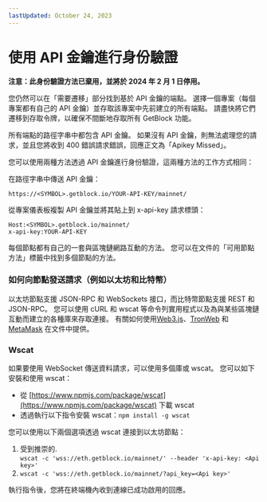 ```yaml
---
lastUpdated: October 24, 2023
---
```


# 使用 API 金鑰進行身份驗證

**注意：此身份驗證方法已棄用，並將於 2024 年 2 月 1 日停用。**

您仍然可以在「需要遷移」部分找到基於 API 金鑰的端點。 選擇一個專案（每個專案都有自己的 API 金鑰）並存取該專案中先前建立的所有端點。 請盡快將它們遷移到存取令牌，以確保不間斷地存取所有 GetBlock 功能。

所有端點的路徑字串中都包含 API 金鑰。 如果沒有 API 金鑰，則無法處理您的請求，並且您將收到 400 錯誤請求錯誤，回應正文為「Apikey Missed」。

您可以使用兩種方法透過 API 金鑰進行身份驗證，這兩種方法的工作方式相同：

在路徑字串中傳送 API 金鑰：

```https://<SYMBOL>.getblock.io/YOUR-API-KEY/mainnet/```

從專案儀表板複製 API 金鑰並將其貼上到 x-api-key 請求標頭：

```
Host:<SYMBOL>.getblock.io/mainnet/
x-api-key:YOUR-API-KEY
```

每個節點都有自己的一套與區塊鏈網路互動的方法。 您可以在文件的「可用節點方法」標籤中找到多個節點的方法。

### 如何向節點發送請求（例如以太坊和比特幣）

以太坊節點支援 JSON-RPC 和 WebSockets 接口，而比特幣節點支援 REST 和 JSON-RPC。 您可以使用 cURL 和 wscat 等命令列實用程式以及為與某些區塊鏈互動而建立的各種庫來存取連接。 有關如何使用[Web3.js](https://getblock.io/docs/guides/how-to-connect-to-getblock-with-web3js/)、[TronWeb](https://getblock.io/docs/guides/how-to-connect-to-getblock-with-web3js/) 和 [MetaMask](https://getblock.io/docs/guides/how-to-connect-to-getblock-with-metamask/) 在文件中提供。

### Wscat

如果要使用 WebSocket 傳送資料請求，可以使用多個庫或 wscat。 您可以如下安裝和使用 wscat：

- 從 [https://www.npmjs.com/package/wscat](https://www.npmjs.com/package/wscat) 下載 wscat
- 透過執行以下指令安裝 wscat：```npm install -g wscat```

您可以使用以下兩個選項透過 wscat 連接到以太坊節點：

1. 受到推崇的.\
   ```wscat -c 'wss://eth.getblock.io/mainnet/' --header 'x-api-key: <Api key>'```
2. ```wscat -c 'wss://eth.getblock.io/mainnet/?api_key=<Api key>'```

執行指令後，您將在終端機內收到連線已成功啟用的回應。
